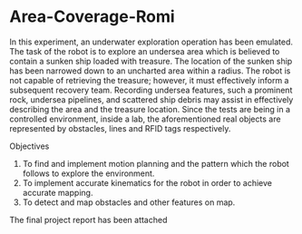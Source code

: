 # Area-Coverage-Romi
In this experiment, an underwater exploration operation has been emulated. The task of the robot is to explore an undersea area which is believed to contain a sunken ship loaded with treasure. The location of the sunken ship has been narrowed down to an uncharted area within a radius. The robot is not capable of retrieving the treasure; however, it must effectively inform a subsequent recovery team. Recording undersea features, such a prominent rock, undersea pipelines, and scattered ship debris may assist in effectively describing the area and the treasure location. Since the tests are being in a controlled environment, inside a lab, the aforementioned real objects are represented by obstacles, lines and RFID tags respectively.

Objectives
1) To find and implement motion planning and the pattern which the robot follows to explore the environment.
2) To implement accurate kinematics for the robot in order to achieve accurate mapping.
3) To detect and map obstacles and other features on map.

The final project report has been attached
